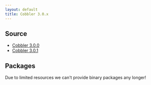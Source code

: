 ```yaml
---
layout: default
title: Cobbler 3.0.x
---
```


## Source

- [Cobbler 3.0.0](https://github.com/cobbler/cobbler/releases/tag/v3.0.0)
- [Cobbler 3.0.1](https://github.com/cobbler/cobbler/releases/tag/v3.0.1)


## Packages

Due to limited resources we can't provide binary packages any longer!

